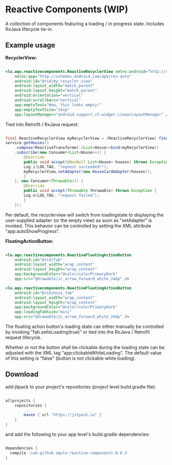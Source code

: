 Reactive Components (WIP)
=========================

A collection of components featuring a loading / in progress state. Includes RxJava lifecycle tie-in.

Example usage
-------------

__RecyclerView:__

```xml

<lu.aqu.reactivecomponents.ReactiveRecyclerView xmlns:android="http://schemas.android.com/apk/res/android"
    xmlns:app="http://schemas.android.com/apk/res-auto"
    android:id="@+id/my_recycler_view"
    android:layout_width="match_parent"
    android:layout_height="match_parent"
    android:orientation="vertical"
    android:scrollbars="vertical"
    app:emptyText="Wow, this looks empty!"
    app:emptyTextSize="24sp"
    app:layoutManager="android.support.v7.widget.LinearLayoutManager" />

```

Tied into Retrofit / RxJava request:

```java

final ReactiveRecyclerView myRecyclerView = (ReactiveRecyclerView) findViewById(R.id.my_recycler_view);
service.getHouses()
	.compose(ReactiveTransformer.<List<House>>bind(myRecyclerView))
	.subscribe(new Consumer<List<House>>() {
	    @Override
	    public void accept(@NonNull List<House> houses) throws Exception {
		Log.i(LOG_TAG, "request succeeded!");
		myRecyclerView.setAdapter(new HouseCardAdapter(houses));
	    }
	}, new Consumer<Throwable>() {
	    @Override
	    public void accept(Throwable throwable) throws Exception {
		Log.e(LOG_TAG, "request failed");
	    }
	});

```

Per default, the recyclerview will switch from loadingstate to displaying the user-supplied adapter (or the empty view) as soon as "setAdapter" is invoked.
This behavior can be controlled by setting the XML attribute "app:autoShowProgress".

__FloatingActionButton:__


```xml

<lu.aqu.reactivecomponents.ReactiveFloatingActionButton
    android:id="@+id/fab"
    android:layout_width="wrap_content"
    android:layout_height="wrap_content"
    app:backgroundColor="@color/colorPrimaryDark"
    app:src="@drawable/ic_arrow_forward_white_24dp" />

<lu.aqu.reactivecomponents.ReactiveFloatingActionButton
    android:id="@+id/mini_fab"
    android:layout_width="wrap_content"
    android:layout_height="wrap_content"
    app:backgroundColor="@color/colorPrimaryDark"
    app:loadingFabSize="mini"
    app:src="@drawable/ic_arrow_forward_white_24dp" />

```

The floating action button's loading state can either manually be controlled by invoking "fab.setIsLoading(true)" or tied into the RxJava / Retrofit request lifecycle.

Whether or not the button shall be clickable during the loading state can be adjusted with the XML tag "app:clickableWhileLoading". The default value of this setting is "false" (button is not clickable while loading). 


Download
--------

add jitpack to your project's repositories (project level build.gradle file):

```groovy

allprojects {
    repositories {
        ...
        maven { url "https://jitpack.io" }
    }
}

```


and add the following to your app level's build.gradle dependencies:

```groovy

dependencies {
  compile 'com.github.aqulu:reactive-components:0.0.3'
}

```

